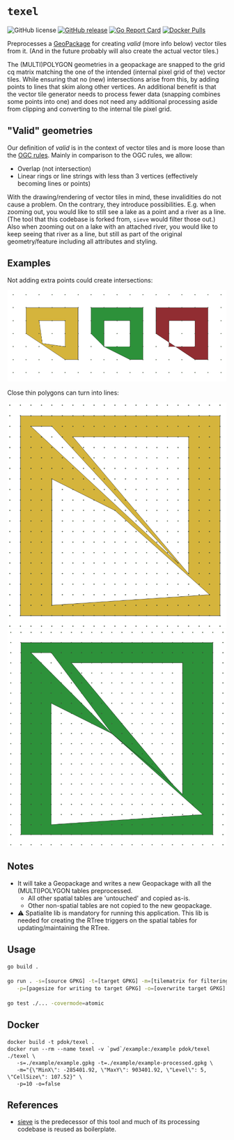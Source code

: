 # `texel`

![GitHub license](https://img.shields.io/github/license/PDOK/texel) [![GitHub
release](https://img.shields.io/github/release/PDOK/texel.svg)](https://github.com/PDOK/texel/releases)
[![Go Report
Card](https://goreportcard.com/badge/PDOK/texel)](https://goreportcard.com/report/PDOK/texel)
[![Docker
Pulls](https://img.shields.io/docker/pulls/pdok/texel.svg)](https://hub.docker.com/r/pdok/texel)

Preprocesses a [GeoPackage](https://www.geopackage.org/)
for creating _valid_ (more info below) vector tiles from it.
(And in the future probably will also create the actual vector tiles.)

The (MULTI)POLYGON geometries in a geopackage are snapped to the grid cq matrix
matching the one of the intended (internal pixel grid of the) vector tiles.
While ensuring that no (new) intersections arise from this, by adding points
to lines that skim along other vertices.
An additional benefit is that the vector tile generator needs to process fewer
data (snapping combines some points into one) and does not need any additional
processing aside from clipping and converting to the internal tile pixel grid.

## "Valid" geometries

Our definition of _valid_ is in the context of vector tiles and is more loose
than the [OGC rules](https://en.wikipedia.org/wiki/Simple_Features).
Mainly in comparison to the OGC rules, we allow:

* Overlap (not intersection)
* Linear rings or line strings with less than 3 vertices
  (effectively becoming lines or points)

With the drawing/rendering of vector tiles in mind, these invalidities do not
cause a problem. On the contrary, they introduce possibilities.
E.g. when zooming out, you would like to still see a lake as a point and a
river as a line. (The tool that this codebase is forked from, `sieve` would
filter those out.) Also when zooming out on a lake with an attached river,
you would like to keep seeing that river as a line, but still as part of the
original geometry/feature including all attributes and styling.

## Examples

Not adding extra points could create intersections:

![snapped with vs without extra point](./images/snapped-with-vs-without-extra-point.png)

Close thin polygons can turn into lines:

![before.png](./images/before.png) ![after-overlapping-lines.png](./images/after-overlapping-lines.png)

## Notes

- It will take a Geopackage and writes a new Geopackage with all the
  (MULTI)POLYGON tables preprocessed.
  - All other spatial tables are 'untouched' and copied as-is.
  - Other non-spatial tables are not copied to the new geopackage.
- :warning: Spatialite lib is mandatory for running this application. This lib is needed for
  creating the RTree triggers on the spatial tables for updating/maintaining the
  RTree.

## Usage

```sh
go build .

go run . -s=[source GPKG] -t=[target GPKG] -m=[tilematrix for filtering] \
   -p=[pagesize for writing to target GPKG] -o=[overwrite target GPKG]

go test ./... -covermode=atomic
```

## Docker

```docker
docker build -t pdok/texel .
docker run --rm --name texel -v `pwd`/example:/example pdok/texel ./texel \
   -s=./example/example.gpkg -t=./example/example-processed.gpkg \
   -m="{\"MinX\": -285401.92, \"MaxY\": 903401.92, \"Level\": 5, \"CellSize\": 107.52}" \
   -p=10 -o=false
```

## References

* [sieve](https://github.com/pdok/sieve) is the predecessor of this tool
  and much of its processing codebase is reused as boilerplate.
